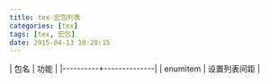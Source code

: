 ```yaml
---
title: tex-宏包列表
categories: [tex]
tags: [tex, 宏包]
date: 2015-04-13 10:20:15
---
```


| 包名     | 功能         |
|----------+--------------|
| enumitem | 设置列表间距 |
